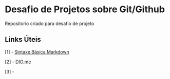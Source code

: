 # Desafio de Projetos sobre Git/Github

Repositorio criado para desafio de projeto

## Links Úteis

[1] - [Sintaxe Básica Markdown](https://www.markdownguide.org/)

[2] - [DIO.me](https://www.dio.me/)

[3] - 